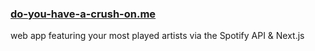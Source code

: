 ### [do-you-have-a-crush-on.me](https://www.do-you-have-a-crush-on.me/)
web app featuring your most played artists via the Spotify API & Next.js
